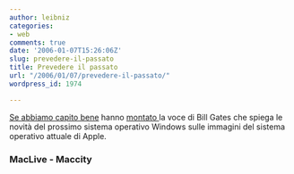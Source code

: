 ```yaml
---
author: leibniz
categories:
- web
comments: true
date: '2006-01-07T15:26:06Z'
slug: prevedere-il-passato
title: Prevedere il passato
url: "/2006/01/07/prevedere-il-passato/"
wordpress_id: 1974

---
```

[Se abbiamo capito bene](http://www.macitynet.it/macity/aA23502/index.shtml) hanno [montato ](http://www.maclive.net/sid/135)la voce di Bill Gates che spiega le novità del prossimo sistema operativo Windows sulle immagini del sistema operativo attuale di Apple.


### MacLive - Maccity
